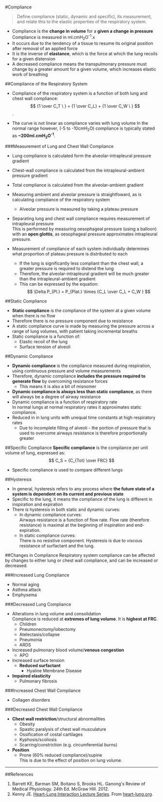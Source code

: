 #Compliance
> Define compliance (static, dynamic and specific), its measurement, and relate this to the elastic properties of the respiratory system.

* Compliance is the **change in volume** for a **given a change in pressure**  
Compliance is measured in ml.cmH<sub>2</sub>O<sup>-1</sup>.x
* It occurs due to the tendency of a tissue to resume its original position after removal of an applied force
* It is the inverse of **elastance**, which is the force at which the lung recoils for a given distension
* A decreased compliance means the transpulmonary pressure must change by a greater amount for a given volume, which increases elastic work of breathing

##Compliance of the Respiratory System
* Compliance of the respiratory system is a function of both lung and chest wall compliance:  
$$ {1 \over C_T \ } = {1 \over C_L} + {1 \over C_W \ } $$. 

* The curve is not linear as compliance varies with lung volume
In the normal range however, (-5 to -10cmH<sub>2</sub>O) compliance is typically stated as **~200ml.cmH<sub>2</sub>O<sup>-1</sup>**.

###Measurement of Lung and Chest Wall Compliance
* Lung compliance is calculated form the alveolar-intrapleural pressure gradient
* Chest-wall compliance is calculated from the intrapleural-ambient pressure gradient
* Total compliance is calculated from the alveolar-ambient gradient


* Measuring ambient and alveolar pressure is straightfoward, as is calculating compliance of the respiratory system
  * Alveolar pressure is measured by taking a plateau pressure
* Separating lung and chest wall compliance requires measurement of intrapleural pressure  
This is performed by measuring oesophageal pressure (using a balloon) with an **open glottis**, as oesophageal pressure approximates intrapleural pressure.


* Measurement of compliance of each system individually determines what proportion of plateau pressure is distributed to each
  * If the lung is significantly less compliant than the chest wall, a greater pressure is required to distend the lung
  * Therefore, the alveolar-intrapleural gradient will be much greater than the intrapleural-ambient gradient
  * This can be expressed by the equation:  
$$ \Delta P_{Pl.} = P_{Plat.} \times {C_L \over C_L + C_W } $$

##Static Compliance
* **Static compliance** is the compliance of the system at a given volume when there is no flow
* Therefore there is no pressure component due to resistance
* A static compliance curve is made by measuring the pressure across a range of lung volumes, with patient taking incremental breaths
* Static compliance is a function of:
  * Elastic recoil of the lung  
  * Surface tension of alveoli  


<object data="resources\lung-pressure-volume.svg" type="image/svg+xml"></object>



##Dynamic Compliance

* **Dynamic compliance** is the compliance measured during respiration, using continuous pressure and volume measurements
* Therefore, dynamic compliance **includes the pressure required to generate flow** by overcoming resistance forces
  * This means it is also a bit of misnomer
* **Dynamic compliance is always less than static compliance**, as there will always be a degree of airway resistance
* Dynamic compliance is a function of respiratory rate  
In normal lungs at normal respiratory rates it approximates static compliance.
* Reduced in in lung units with unequal time constants at high respiratory rates
    * Due to incomplete filling of alveoli - the portion of pressure that is used to overcome airways resistance is therefore proportionally greater


<object data="resources\workofbreathing.svg" type="image/svg+xml"></object>




##Specific Compliance
**Specific compliance** is the compliance per unit volume of lung, expressed as:  
$$ C_S = {C_{Tot} \over FRC} $$
* Specific compliance is used to compare different lungs

##Hysteresis
* In general, hysteresis refers to any process where **the future state of a system is dependent on its current and previous state**
* Specific to the lung, it means the compliance of the lung is different in inspiration and expiration
* There is hysteresis in both static and dynamic curves:
  * In dynamic compliance curves:  
  Airways resistance is a function of flow rate. Flow rate (therefore resistance) is maximal at the beginning of inspiration and end-expiration.
  * In static compliance curves:  
  There is no resistive component. Hysteresis is due to viscous resistance of surfactant and the lung.

##Changes in Compliance
Respiratory system compliance can be affected by changes to either lung or chest wall compliance, and can be increased or decreased.

###Increased Lung Compliance
* Normal aging
* Asthma attack
* Emphysema

###Decreased Lung Compliance  
* Alterations in lung volume and consolidation  
  Compliance is reduced at **extremes of lung volume**. It is **highest at FRC**.
    * Children
    * Pneumonectomy/lobectomy
    * Atelectasis/collapse
    * Pneumonia
    * ARDS
* Increased pulmonary blood volume/**venous congestion**
    * APO 
* Increased surface tension
    * **Reduced surfactant**
        * Hyaline Membrane Disease
* **Impaired elasticity**
    * Pulmonary fibrosis

###Increased Chest Wall Compliance
* Collagen disorders

###Decreased Chest Wall Compliance
* **Chest wall restriction**/structural abnormalities
    * Obesity
    * Spastic paralysis of chest wall musculature
    * Ossification of costal cartilages
    * Kyphosis/scoliosis
    * Scarring/constriction (e.g. circumferential burns)
* **Position**
    * Prone (60% reduced compliance)/supine  
      This is due to the effect of position on lung volume.

---

##References
1. Barrett KE, Barman SM, Boitano S, Brooks HL. Ganong's Review of Medical Physiology. 24th Ed. McGraw Hill. 2012.
2. Kenny JE. [Heart-Lung Interaction Lecture Series](http://www.heart-lung.org/lectures.html). From [heart-lung.org](http://www.heart-lung.org/).
